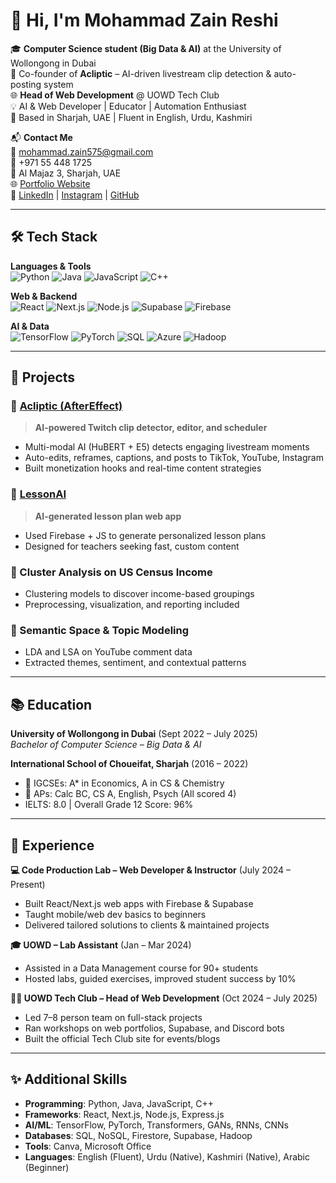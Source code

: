 # 👋 Hi, I'm Mohammad Zain Reshi

🎓 **Computer Science student (Big Data & AI)** at the University of Wollongong in Dubai  
🧠 Co-founder of **Acliptic** – AI-driven livestream clip detection & auto-posting system  
🌐 **Head of Web Development** @ UOWD Tech Club  
💡 AI & Web Developer | Educator | Automation Enthusiast  
📍 Based in Sharjah, UAE | Fluent in English, Urdu, Kashmiri

📬 **Contact Me**  
📧 mohammad.zain575@gmail.com  
📱 +971 55 448 1725  
📍 Al Majaz 3, Sharjah, UAE  
🌐 [Portfolio Website](https://zains-web-portfolio.vercel.app/)  
🔗 [LinkedIn](https://www.linkedin.com/in/mohammad-zain-reshi-23bb8b23a/) | [Instagram](https://www.instagram.com/megali_orexi/) | [GitHub](https://github.com/MegaliOrexi)

---

## 🛠️ Tech Stack

**Languages & Tools**  
![Python](https://img.shields.io/badge/Python-3670A0?style=flat&logo=python&logoColor=white)
![Java](https://img.shields.io/badge/Java-007396?style=flat&logo=java&logoColor=white)
![JavaScript](https://img.shields.io/badge/JavaScript-F7DF1E?style=flat&logo=javascript&logoColor=black)
![C++](https://img.shields.io/badge/C++-00599C?style=flat&logo=c%2B%2B&logoColor=white)

**Web & Backend**  
![React](https://img.shields.io/badge/React-20232A?style=flat&logo=react&logoColor=61DAFB)
![Next.js](https://img.shields.io/badge/Next.js-000000?style=flat&logo=nextdotjs&logoColor=white)
![Node.js](https://img.shields.io/badge/Node.js-339933?style=flat&logo=nodedotjs&logoColor=white)
![Supabase](https://img.shields.io/badge/Supabase-3ECF8E?style=flat&logo=supabase&logoColor=white)
![Firebase](https://img.shields.io/badge/Firebase-FFCA28?style=flat&logo=firebase&logoColor=black)

**AI & Data**  
![TensorFlow](https://img.shields.io/badge/TensorFlow-FF6F00?style=flat&logo=tensorflow&logoColor=white)
![PyTorch](https://img.shields.io/badge/PyTorch-EE4C2C?style=flat&logo=pytorch&logoColor=white)
![SQL](https://img.shields.io/badge/SQL-4479A1?style=flat&logo=postgresql&logoColor=white)
![Azure](https://img.shields.io/badge/Azure-0089D6?style=flat&logo=microsoftazure&logoColor=white)
![Hadoop](https://img.shields.io/badge/Hadoop-66CCFF?style=flat&logo=apachehadoop&logoColor=white)

---

## 🧪 Projects

### 🔹 [Acliptic (AfterEffect)](https://github.com/MegaliOrexi)
> **AI-powered Twitch clip detector, editor, and scheduler**  
- Multi-modal AI (HuBERT + E5) detects engaging livestream moments  
- Auto-edits, reframes, captions, and posts to TikTok, YouTube, Instagram  
- Built monetization hooks and real-time content strategies

### 🔹 [LessonAI](https://github.com/MegaliOrexi)
> **AI-generated lesson plan web app**  
- Used Firebase + JS to generate personalized lesson plans  
- Designed for teachers seeking fast, custom content

### 🔹 Cluster Analysis on US Census Income  
- Clustering models to discover income-based groupings  
- Preprocessing, visualization, and reporting included

### 🔹 Semantic Space & Topic Modeling  
- LDA and LSA on YouTube comment data  
- Extracted themes, sentiment, and contextual patterns

---

## 📚 Education

**University of Wollongong in Dubai** (Sept 2022 – July 2025)  
*Bachelor of Computer Science – Big Data & AI*  

**International School of Choueifat, Sharjah** (2016 – 2022)  
- 📜 IGCSEs: A* in Economics, A in CS & Chemistry  
- 📘 APs: Calc BC, CS A, English, Psych (All scored 4)  
- IELTS: 8.0 | Overall Grade 12 Score: 96%

---

## 💼 Experience

**💻 Code Production Lab – Web Developer & Instructor** (July 2024 – Present)  
- Built React/Next.js web apps with Firebase & Supabase  
- Taught mobile/web dev basics to beginners  
- Delivered tailored solutions to clients & maintained projects

**🎓 UOWD – Lab Assistant** (Jan – Mar 2024)  
- Assisted in a Data Management course for 90+ students  
- Hosted labs, guided exercises, improved student success by 10%

**🧑‍💻 UOWD Tech Club – Head of Web Development** (Oct 2024 – July 2025)  
- Led 7–8 person team on full-stack projects  
- Ran workshops on web portfolios, Supabase, and Discord bots  
- Built the official Tech Club site for events/blogs

---

## ✨ Additional Skills

- **Programming**: Python, Java, JavaScript, C++  
- **Frameworks**: React, Next.js, Node.js, Express.js  
- **AI/ML**: TensorFlow, PyTorch, Transformers, GANs, RNNs, CNNs  
- **Databases**: SQL, NoSQL, Firestore, Supabase, Hadoop  
- **Tools**: Canva, Microsoft Office  
- **Languages**: English (Fluent), Urdu (Native), Kashmiri (Native), Arabic (Beginner)


